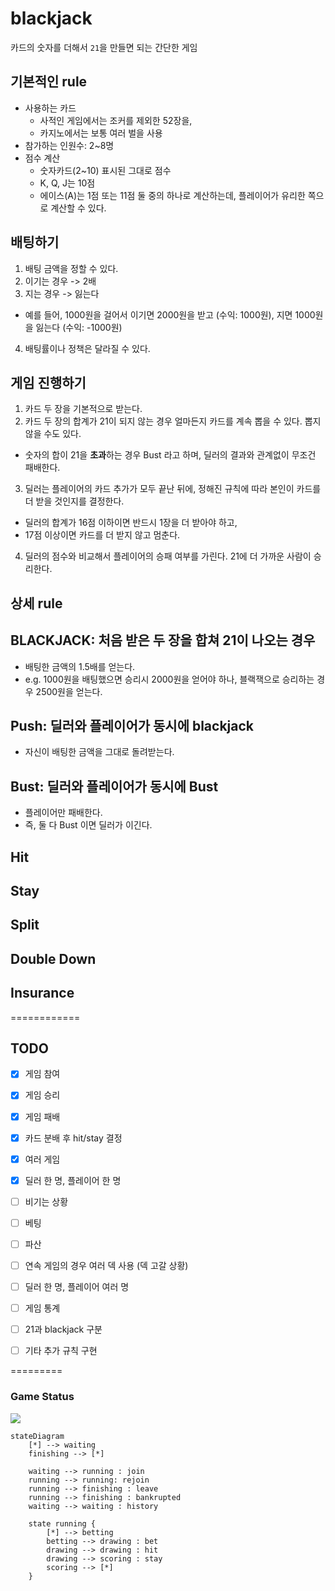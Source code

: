 # blackjack
카드의 숫자를 더해서 `21`을 만들면 되는 간단한 게임


## 기본적인 rule
- 사용하는 카드
  - 사적인 게임에서는 조커를 제외한 52장을, 
  - 카지노에서는 보통 여러 벌을 사용
- 참가하는 인원수: 2~8명
- 점수 계산
  -  숫자카드(2~10) 표시된 그대로 점수
  - K, Q, J는 10점 
  - 에이스(A)는 1점 또는 11점 둘 중의 하나로 계산하는데, 플레이어가 유리한 쪽으로 계산할 수 있다.
 

## 배팅하기
1. 배팅 금액을 정할 수 있다.
2. 이기는 경우 -> 2배
3. 지는 경우 -> 잃는다 
  - 예를 들어, 1000원을 걸어서 이기면 2000원을 받고 (수익: 1000원), 지면 1000원을 잃는다 (수익: -1000원)
4. 배팅률이나 정책은 달라질 수 있다.


## 게임 진행하기
1. 카드 두 장을 기본적으로 받는다.
2. 카드 두 장의 합계가 21이 되지 않는 경우 얼마든지 카드를 계속 뽑을 수 있다. 뽑지 않을 수도 있다. 
  - 숫자의 합이 21을 **초과**하는 경우 Bust 라고 하며, 딜러의 결과와 관계없이 무조건 패배한다.
3. 딜러는 플레이어의 카드 추가가 모두 끝난 뒤에, 정해진 규칙에 따라 본인이 카드를 더 받을 것인지를 결정한다. 
  - 딜러의 합계가 16점 이하이면 반드시 1장을 더 받아야 하고, 
  - 17점 이상이면 카드를 더 받지 않고 멈춘다.
4. 딜러의 점수와 비교해서 플레이어의 승패 여부를 가린다. 21에 더 가까운 사람이 승리한다.  


## 상세 rule
## BLACKJACK: 처음 받은 두 장을 합쳐 21이 나오는 경우 
- 배팅한 금액의 1.5배를 얻는다. 
- e.g. 1000원을 배팅했으면 승리시 2000원을 얻어야 하나, 블랙잭으로 승리하는 경우 2500원을 얻는다.  

## Push: 딜러와 플레이어가 동시에 blackjack
- 자신이 배팅한 금액을 그대로 돌려받는다.

## Bust: 딜러와 플레이어가 동시에 Bust
- 플레이어만 패배한다. 
- 즉, 둘 다 Bust 이면 딜러가 이긴다.

## Hit

## Stay

## Split

## Double Down

## Insurance





============
## TODO
- [x] 게임 참여 
- [x] 게임 승리
- [x] 게임 패배
- [x] 카드 분배 후 hit/stay 결정 
- [x] 여러 게임 
- [x] 딜러 한 명, 플레이어 한 명 
- [ ] 비기는 상황 
- [ ] 베팅
- [ ] 파산 
- [ ] 연속 게임의 경우 여러 덱 사용 (덱 고갈 상황)
- [ ] 딜러 한 명, 플레이어 여러 명
- [ ] 게임 통계
- [ ] 21과 blackjack 구분 
- [ ] 기타 추가 규칙 구현


=========
### Game Status 
[![](https://mermaid.ink/img/eyJjb2RlIjoic3RhdGVEaWFncmFtXG4gICAgWypdIC0tPiB3YWl0aW5nXG4gICAgZmluaXNoaW5nIC0tPiBbKl1cbiAgICBcblx0d2FpdGluZyAtLT4gcnVubmluZyA6IGpvaW4gXG4gICAgcnVubmluZyAtLT4gcnVubmluZzogcmVqb2luXG4gICAgcnVubmluZyAtLT4gZmluaXNoaW5nIDogbGVhdmVcblx0cnVubmluZyAtLT4gZmluaXNoaW5nIDogYmFua3J1cHRlZFxuICAgIHdhaXRpbmcgLS0-IHdhaXRpbmcgOiBoaXN0b3J5XG5cblx0c3RhdGUgcnVubmluZyB7XG4gICAgICAgIFsqXSAtLT4gYmV0dGluZ1xuICAgICAgICBiZXR0aW5nIC0tPiBkcmF3aW5nIDogYmV0XG4gICAgICAgIGRyYXdpbmcgLS0-IGRyYXdpbmcgOiBoaXQgXG4gICAgICAgIGRyYXdpbmcgLS0-IHNjb3JpbmcgOiBzdGF5XG4gICAgICAgIHNjb3JpbmcgLS0-IFsqXVxuICAgIH0iLCJtZXJtYWlkIjp7InRoZW1lIjoibmV1dHJhbCJ9LCJ1cGRhdGVFZGl0b3IiOmZhbHNlfQ)](https://mermaid-js.github.io/mermaid-live-editor/#/edit/eyJjb2RlIjoic3RhdGVEaWFncmFtXG4gICAgWypdIC0tPiB3YWl0aW5nXG4gICAgZmluaXNoaW5nIC0tPiBbKl1cbiAgICBcblx0d2FpdGluZyAtLT4gcnVubmluZyA6IGpvaW4gXG4gICAgcnVubmluZyAtLT4gcnVubmluZzogcmVqb2luXG4gICAgcnVubmluZyAtLT4gZmluaXNoaW5nIDogbGVhdmVcblx0cnVubmluZyAtLT4gZmluaXNoaW5nIDogYmFua3J1cHRlZFxuICAgIHdhaXRpbmcgLS0-IHdhaXRpbmcgOiBoaXN0b3J5XG5cblx0c3RhdGUgcnVubmluZyB7XG4gICAgICAgIFsqXSAtLT4gYmV0dGluZ1xuICAgICAgICBiZXR0aW5nIC0tPiBkcmF3aW5nIDogYmV0XG4gICAgICAgIGRyYXdpbmcgLS0-IGRyYXdpbmcgOiBoaXQgXG4gICAgICAgIGRyYXdpbmcgLS0-IHNjb3JpbmcgOiBzdGF5XG4gICAgICAgIHNjb3JpbmcgLS0-IFsqXVxuICAgIH0iLCJtZXJtYWlkIjp7InRoZW1lIjoibmV1dHJhbCJ9LCJ1cGRhdGVFZGl0b3IiOmZhbHNlfQ)

```
stateDiagram
    [*] --> waiting
    finishing --> [*]
    
    waiting --> running : join 
    running --> running: rejoin
    running --> finishing : leave
    running --> finishing : bankrupted
    waiting --> waiting : history

    state running {
        [*] --> betting
        betting --> drawing : bet
        drawing --> drawing : hit 
        drawing --> scoring : stay
        scoring --> [*]
    }
```